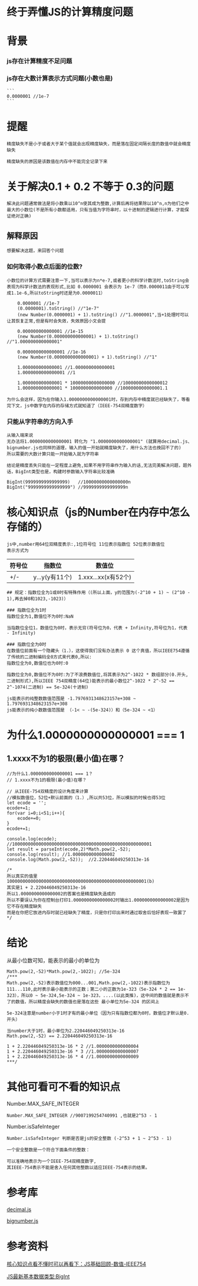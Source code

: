 # 终于弄懂JS的计算精度问题

# 背景
### js存在计算精度不足问题
### js存在大数计算表示方式问题(小数也是)

    ```
    0.0000001 //1e-7
    ```

# 提醒

    精度缺失不是小于或者大于某个值就会出现精度缺失，而是落在固定间隔长度的数值中就会精度缺失

    精度缺失的原因是该数值在内存中不能完全记录下来

# 关于解决0.1 + 0.2 不等于 0.3的问题
    解决此问题通常做法是将小数乘以10^n使其成为整数,计算后再将结果除以10^n,n为他们之中最大的小数位(不是所有小数都适用，只有当值为字符串时，以十进制的逻辑进行计算，才能保证绝对正确)

## 解释原因

    想要解决这题，来回答个问题

### 如何取得小数点后面的位数?

    小数位的计算方式需要注意一下,当可以表示为n*e-7,或者更小的科学计数法时,toString会表现为科学计数法的表现形式,比如 0.0000001 会表示为 1e-7（而0.0000011由于可以写成1.1e-6,所以toString时还是为0.0000011）

```
    0.0000001 //1e-7
    (0.0000001).toString() //"1e-7"
    (new Number(0.0000001) + 1).toString() //"1.0000001",当+1处理时可以让其恢复正常,但是有时会失效，失效原因小文会提

    0.000000000000001 //1e-15
    (new Number(0.000000000000001) + 1).toString() //"1.000000000000001"

    0.0000000000000001 //1e-16
    (new Number(0.0000000000000001) + 1).toString() //"1"

    1.000000000000001 //1.000000000000001
    1.0000000000000001 //1

    1.000000000000001 * 10000000000000000 //10000000000000012
    1.000000000000001 * 1000000000000000 //1000000000000001.1
```


    为什么会这样，因为在你输入1.0000000000000001时，存到内存中精度就已经缺失了，等看完下文，js中数字在内存的存储方式就知道了（IEEE-754双精度数字）

### 只能从字符串的方向入手
    从输入端来说
    无办法将1.0000000000000001 转化为 "1.0000000000000001" (就算用decimal.js、bignumber.js也同样的道理，输入的值一开始就精度缺失了，用什么方法也挽回不了的)
    所以需要的大数计算只能一开始输入就为字符串

    结论是精度丢失只能在一定程度上避免,如果不用字符串作为输入的话,无法完美解决问题，题外话，BigInt类型也是，构建时参数输入字符串比较准确
```
BigInt(9999999999999999)   //10000000000000000n
BigInt("9999999999999999") //9999999999999999n
```

# 核心知识点（js的Number在内存中怎么存储的）

    js中,number用64位双精度表示:,1位符号位 11位表示指数位 52位表示数值位 
    表示方式为 
    
|  符号位   | 指数位  | 数值位 |
|  ----  | ----  |  ----  |
| +/-  | y...y(y有11个) | 1.xxx...xx(x有52个) |

   

    ## 规定：指数位全为1或0时有特殊作用（(所以上面，y的范围为(-2^10 + 1) ~ (2^10 - 1),再去掉0和1023,-1023)）

    ### 指数位全为1时
    指数位全为1,数值位不为0时:NaN

    当指数位全位1，数值位为0时，表示无穷(符号位为0，代表 + Infinity,符号位为1，代表 - Infinity)

    ### 指数位全为0时
    在数值位前面有一个隐藏头（1.），这使得我们没有办法表示 0 这个真值，所以IEEE754遵循了传统的二进制编码全0方式来代表0,所以:
    指数位全为0,数值位也为0时:0

    指数位全为0,数值位不为0时:为了不浪费数值位,将其表示为2^-1022 * 数组部分(0.开头,二进制形式),所以IEEE 754双精度(64位)能表示的最小数位2^-1022 * 2^-52 == 2^-1074(二进制) == 5e-324(十进制)

    js能表示的纯整数数值范围是 -1.7976931348623157e+308 ~ 1.7976931348623157e+308
    js能表示的纯小数数值范围是 （-1< ~ -(5e-324)）和（5e-324 ~ <1）

# 为什么1.0000000000000001 === 1
## 1.xxxx不为1的极限(最小值)在哪？
```
//为什么1.0000000000000001 === 1？
// 1.xxxx不为1的极限(最小值)在哪？

// 从IEEE-754双精度的设计角度来计算
//模拟数值位，52位+默认前面的（1.）,所以共53位，所以模拟的时候也得53位
let ecode = '';
ecode+=1;
for(var i=0;i<51;i++){
    ecode+=0;
}
ecode+=1;

console.log(ecode);                             //10000000000000000000000000000000000000000000000000001
let result = parseInt(ecode,2)*Math.pow(2,-52); 
console.log(result); //1.0000000000000002
console.log(Math.pow(2,-52));  //2.220446049250313e-16

/*
所以真实的值里
10000000000000000000000000000000000000000000000000001(b)
其实是1 + 2.220446049250313e-16
所以1.0000000000000002的答案也是精度缺失造成的
所以不要误认为你在控制台打印1.0000000000000002时输出1.0000000000000002是因为它不存在精度缺失
而是在你把它放进内存时就已经缺失了精度，只是你打印出来时通过取舍后恰好表现一致罢了
*/
```

# 结论
从最小位数可知，能表示的最小的单位为
```
Math.pow(2,-52)*Math.pow(2,-1022); //5e-324
/***
Math.pow(2,-52)表示数值位为000...001,Math.pow(2,-1022)表示指数位为111...110,此时表示最小能表示的正数；第二小的正数为1e-323（5e-324 * 2 == 1e-323），所以0 ~ 5e-324,5e-324 ~ 1e-323，....(以此类推)，这中间的数值就是表示不了的数值，所以精度会缺失的数值也是落在这些 最小单位为5e-324 的区间上

5e-324注意是number小于1时才有的最小单位（因为只有指数位都为0时，数值位才默认是0.开头）

当number大于1时，最小单位为2.220446049250313e-16
Math.pow(2,-52) == 2.220446049250313e-16

1 + 2.220446049250313e-16 * 2 //1.0000000000000004
1 + 2.220446049250313e-16 * 3 //1.0000000000000007
1 + 2.220446049250313e-16 * 4 //1.0000000000000009
***/
```

# 其他可看可不看的知识点
Number.MAX_SAFE_INTEGER

```
Number.MAX_SAFE_INTEGER //9007199254740991 ,也就是2^53 - 1
```

Number.isSafeInteger

    Number.isSafeInteger 判断是否是js的安全整数 (-2^53 + 1 ~ 2^53 - 1)

    一个安全整数是一个符合下面条件的整数：

    可以准确地表示为一个IEEE-754双精度数字,
    其IEEE-754表示不能是舍入任何其他整数以适应IEEE-754表示的结果。

# 参考库
[decimal.js](https://github.com/MikeMcl/decimal.js)

[bignumber.js](https://github.com/MikeMcl/bignumber.js/)

# 参考资料
[核心知识点看不懂时可以再看下：JS基础回顾-数值-IEEE754](https://www.jianshu.com/p/b665f5e08f3a?utm_campaign=hugo)

[JS最新基本数据类型:BigInt](https://segmentfault.com/a/1190000019912017?utm_source=tag-newest)
